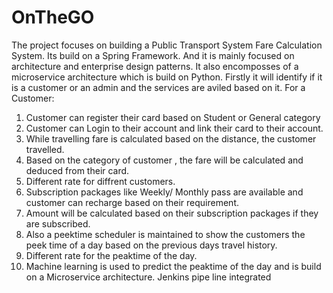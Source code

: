 # OnTheGO
The project focuses on building a Public Transport System Fare Calculation System.
Its build on a Spring Framework. And it is mainly focused on architecture and enterprise design patterns. It also encomposses of a microservice architecture which is build on Python. Firstly it will identify if it is a customer or an admin and the services are aviled based on it.
For a Customer:
  1. Customer can register their card based on Student or General category
  2. Customer can Login to their account and  link their card to their account.
  3. While travelling fare is calculated based on the distance, the customer travelled.
  4. Based on the category of customer , the fare will be calculated and deduced from their card.
  5. Different rate for diffrent customers.
  6. Subscription packages like Weekly/ Monthly pass are available and customer can recharge based on their requirement.
  7. Amount will be calculated based on their subscription packages if they are subscribed.
  8. Also a peektime scheduler is maintained to show the customers the peek time of a day based on the previous days travel history.
  9. Different rate for the peaktime of the day.
  10. Machine learning is used to predict the peaktime of the day and is build on a Microservice architecture.
Jenkins pipe line integrated
